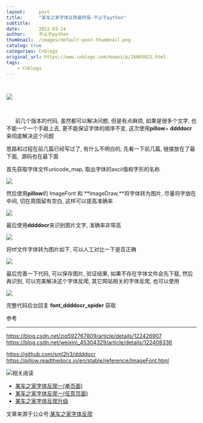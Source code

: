 ```yaml
---
layout:     post
title:      "某车之家字体反爬最终版-不止于python"
subtitle:   
date:       2022-03-14
author:     不止于python
thumbnail:  /images/default-post-thumbnail.png
catalog: true
categories: Cnblogs
original_url: https://www.cnblogs.com/mswei/p/16005022.html
tags:
    - Cnblogs
---
```


 

![](/images/c3f0b50c/1.png)

 

      前几个版本的代码, 虽然都可以解决问题, 但是有点麻烦, 如果是很多个文字, 也不能一个一个手敲上去, 更不能保证字体的顺序不变, 这次使用**pillow**+ **ddddocr**来彻底解决这个问题

思路和过程在前几篇已经写过了, 有什么不明白的, 先看一下前几篇, 链接放在了最下面,  源码也在最下面

首先获取字体文件unicode\_map, 取出字体的ascii值和字形的名称

![](/images/c3f0b50c/2.png)

然后使用**pillow**的 ImageFont 和 **ImageDraw,**将字体转为图片, 尽量将字放在中间, 切在周围留有空白, 这样可以提高准确率

![](/images/c3f0b50c/3.png)

最后使用**ddddocr**来识别图片文字, 准确率非常高

![](/images/c3f0b50c/4.png)

将ttf文件字体转为图片如下, 可以人工对比一下是否正确

![](/images/c3f0b50c/5.png)

最后完善一下代码, 可以保存图片, 验证结果, 如果不存在字体文件会先下载, 然后再识别, 可以完美解决这个字体反爬, 其它网站相关的字体反爬, 也可以使用

![](/images/c3f0b50c/6.png)

完整代码后台回复 **font\_ddddocr\_spider** 获取

参考

---

https://blog.csdn.net/zjq592767809/article/details/122426907  
https://blog.csdn.net/weixin\_45304329/article/details/122408336

https://github.com/sml2h3/ddddocr  
https://pillow.readthedocs.io/en/stable/reference/ImageFont.html

![](/images/c3f0b50c/7.png)相关阅读

* [某车之家字体反爬一(单页面)](http://mp.weixin.qq.com/s?__biz=MzUyMzk3OTYyMQ==&mid=2247483799&idx=1&sn=88f17e85141f60094afa93220685020a&chksm=fa351f9dcd42968b10be512341358940ebe29dc650566edd0866595c03f0d7ee8f0dd939a391&scene=21#wechat_redirect)
* [某车之家字体反爬一(任意页面)](http://mp.weixin.qq.com/s?__biz=MzUyMzk3OTYyMQ==&mid=2247483801&idx=1&sn=9c3599ccbeeb888f9707bf5d1599ccb7&chksm=fa351f93cd429685bf08146e059d0b6896f2cf5bfbf3cbd31a662cd32ae1cfc18bbb0a05dbb4&scene=21#wechat_redirect)
* [某车之家字体反爬升级](http://mp.weixin.qq.com/s?__biz=MzUyMzk3OTYyMQ==&mid=2247484433&idx=1&sn=33da64d6f07d955805370d17f98d144d&chksm=fa351a1bcd42930ddb63c11c42d468cc892fcd82a3b46c99775275197ca92a6c58a4f867924f&scene=21#wechat_redirect)

文章来源于公众号:[某车之家字体反爬](https://mp.weixin.qq.com/s/DUh0subpBbInDxBuz3PdxA)